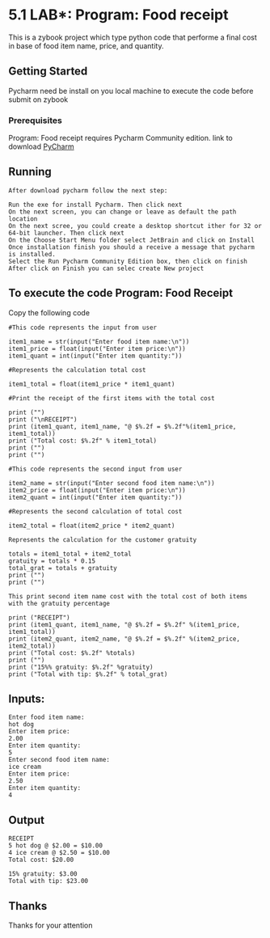# 5.1 LAB*: Program: Food receipt

This is a zybook project which type python code that performe a final cost in base of food item name, price, and quantity.

## Getting Started

Pycharm need be install on you local machine to execute the code before submit on zybook

### Prerequisites

Program: Food receipt requires Pycharm Community edition. link to download [PyCharm](https://www.jetbrains.com/pycharm/download/#section=windows)

## Running

```
After download pycharm follow the next step:
```

```
Run the exe for install Pycharm. Then click next
On the next screen, you can change or leave as default the path location
On the next scree, you could create a desktop shortcut ither for 32 or 64-bit launcher. Then click next
On the Choose Start Menu folder select JetBrain and click on Install
Once installation finish you should a receive a message that pycharm is installed.
Select the Run Pycharm Community Edition box, then click on finish
After click on Finish you can selec create New project
```

## To execute the code Program: Food Receipt
Copy the following code 
```
#This code represents the input from user

item1_name = str(input("Enter food item name:\n"))
item1_price = float(input("Enter item price:\n"))
item1_quant = int(input("Enter item quantity:"))
```
```
#Represents the calculation total cost

item1_total = float(item1_price * item1_quant)
```
```
#Print the receipt of the first items with the total cost

print ("")
print ("\nRECEIPT")
print (item1_quant, item1_name, "@ $%.2f = $%.2f"%(item1_price, item1_total))
print ("Total cost: $%.2f" % item1_total)
print ("")
print ("")
```
```
#This code represents the second input from user

item2_name = str(input("Enter second food item name:\n"))
item2_price = float(input("Enter item price:\n"))
item2_quant = int(input("Enter item quantity:"))
```
```
#Represents the second calculation of total cost

item2_total = float(item2_price * item2_quant)
```

```
Represents the calculation for the customer gratuity

totals = item1_total + item2_total
gratuity = totals * 0.15
total_grat = totals + gratuity
print ("")
print ("")
```
```
This print second item name cost with the total cost of both items with the gratuity percentage 

print ("RECEIPT")
print (item1_quant, item1_name, "@ $%.2f = $%.2f" %(item1_price, item1_total))
print (item2_quant, item2_name, "@ $%.2f = $%.2f" %(item2_price, item2_total))
print ("Total cost: $%.2f" %totals)
print ("")
print ("15%% gratuity: $%.2f" %gratuity)
print ("Total with tip: $%.2f" % total_grat)
```
## Inputs:
```
Enter food item name:
hot dog
Enter item price:
2.00
Enter item quantity:
5
Enter second food item name:
ice cream
Enter item price:
2.50
Enter item quantity:
4
```
## Output 
```
RECEIPT
5 hot dog @ $2.00 = $10.00
4 ice cream @ $2.50 = $10.00
Total cost: $20.00

15% gratuity: $3.00
Total with tip: $23.00
```

## Thanks
Thanks for your attention
